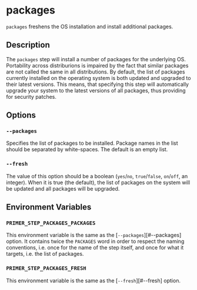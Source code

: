 # packages

`packages` freshens the OS installation and install additional packages.

## Description

The `packages` step will install a number of packages for the underlying OS.
Portability across distriburions is impaired by the fact that similar packages
are not called the same in all distributions. By default, the list of packages
currently installed on the operating system is both updated and upgraded to
their latest versions. This means, that specifying this step will automatically
upgrade your system to the latest versions of all packages, thus providing for
security patches.

## Options

### `--packages`

Specifies the list of packages to be installed. Package names in the list should
be separated by white-spaces. The default is an empty list.

### `--fresh`

The value of this option should be a boolean (`yes`/`no`, `true`/`false`,
`on`/`off`, an integer). When it is true (the default), the list of packages on
the system will be updated and all packages will be upgraded.

## Environment Variables

### `PRIMER_STEP_PACKAGES_PACKAGES`

This environment variable is the same as the [`--packages`][#--packages] option.
It contains twice the `PACKAGES` word in order to respect the naming
conventions, i.e. once for the name of the step itself, and once for what it
targets, i.e. the list of packages.

### `PRIMER_STEP_PACKAGES_FRESH`

This environment variable is the same as the [`--fresh`][#--fresh] option.
